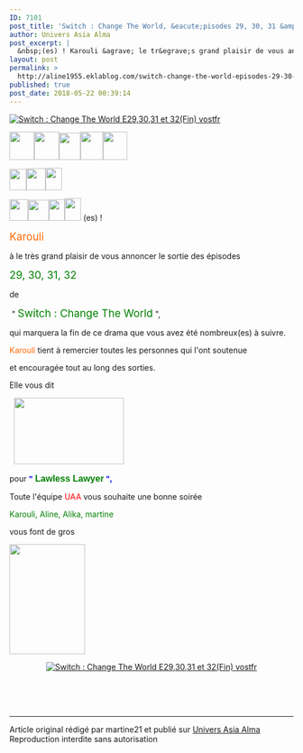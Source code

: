 ```yaml
---
ID: 7101
post_title: 'Switch : Change The World, &eacute;pisodes 29, 30, 31 &amp; 32 (Fin) vostfr'
author: Univers Asia Alma
post_excerpt: |
  &nbsp;(es) ! Karouli &agrave; le tr&egrave;s grand plaisir de vous annoncer le sortie des &eacute;pisodes 29, 30, 31, 32 de &nbsp;" Switch : Change The World ",&nbsp; qui marquera la fin de ce drama que vous avez &eacute;t&eacute; nombreux(es) &agrave; suivre. Karouli tient &agrave; remercier toutes les personnes qui l'ont soutenue et encourag&eacute;e tout...
layout: post
permalink: >
  http://aline1955.eklablog.com/switch-change-the-world-episodes-29-30-31-32-fin-vostfr-a144778974
published: true
post_date: 2018-05-22 00:39:14
---
```

<p><a href="http://ekladata.com/uPKJS_tyJoLsZlCbuOa8ugXqWH0.png"><img src="https://united-subs.dearclouds.com/wp-content/uploads/2018/05/00fad20260769fe817088f5f4cb461b6.jpg" alt="Switch : Change The World E29,30,31 et 32(Fin) vostfr"/></a></p>
<p><img src="http://ekladata.com/7bxkD-eCEVj16vCWRdT-HZMusKU@44x50.gif" width="44" height="50" alt=""/><img src="http://ekladata.com/v8zK18jMyMj1zCRRnT-fA-z5Rik@44x50.gif" width="44" height="50" alt=""/><img src="http://ekladata.com/ijW7bXRgfgBnDGzYlcsPaLDDoEc@38x48.gif" width="38" height="48" alt=""/><img src="http://ekladata.com/ijW7bXRgfgBnDGzYlcsPaLDDoEc@40x50.gif" width="40" height="50" alt=""/><img src="http://ekladata.com/DZ73SyJD3eJ9OwGwKQmuvVkXWKk@43x50.gif" width="43" height="50" alt=""/></p>
<p><img src="http://ekladata.com/ijW7bXRgfgBnDGzYlcsPaLDDoEc@30x38.gif" width="30" height="38" alt=""/><img src="http://ekladata.com/v8zK18jMyMj1zCRRnT-fA-z5Rik@34x39.gif" width="34" height="39" alt=""/><img src="http://ekladata.com/A-dkq8g9bGS4hWcfWhu7oZQF-Q8@29x40.gif" width="29" height="40" alt=""/></p>
<p><img src="http://ekladata.com/1QMkNPJvAVX-LJUGoitopE4TsWg@33x38.gif" width="33" height="38" alt=""/><img src="http://ekladata.com/lkNugEUePtEKVHV-Ch97MdsjgHY@37x37.gif" width="37" height="37" alt=""/><img src="http://ekladata.com/nlAv2qAJ33ppumq0w4rMtF58ivs@28x38.gif" width="28" height="38" alt=""/><img src="http://ekladata.com/A-dkq8g9bGS4hWcfWhu7oZQF-Q8@29x40.gif" width="29" height="40" alt=""/>&nbsp;(es) !</p>
<p><span style="font-size: 14pt; color: #ff6600;">Karouli </span></p>
<p>&agrave; le tr&egrave;s grand plaisir de vous annoncer le sortie des &eacute;pisodes</p>
<p><span style="color: #008000; font-size: 14pt;">29, 30, 31, 32</span></p>
<p>de</p>
<p>&nbsp;" <span style="color: #008000; font-size: 14pt;">Switch : Change The World</span> ",&nbsp;</p>
<p>qui marquera la fin de ce drama que vous avez &eacute;t&eacute; nombreux(es) &agrave; suivre.</p>
<p><span style="color: #ff6600;">Karouli</span> tient &agrave; remercier toutes les personnes qui l'ont soutenue</p>
<p>et encourag&eacute;e tout au long des sorties.</p>
<p>Elle vous dit</p>
<p>&nbsp;&nbsp;<img src="http://ekladata.com/UKFiSLbXH02ZoN5YSbmaDPNt6Co@195x118.gif" width="195" height="118" alt=""/></p>
<p>pour&nbsp;<span style="color: #0000ff;"><strong><span style="font-family: Helvetica, Arial, sans-serif; font-size: 14px; text-align: start;">"<span style="color: #008000; font-size: 12pt;"> Lawless Lawyer</span> ",</span></strong></span></p>
<p>Toute l'&eacute;quipe<span style="color: #ff0000;"> UAA</span> vous souhaite une bonne soir&eacute;e&nbsp;</p>
<p><span style="color: #008000;">Karouli, Aline, Alika, martine</span></p>
<p>vous font de gros</p>
<p><img src="http://ekladata.com/8hIByOh39MGeJrpnqZMc-dsJwkw@134x195.gif" width="134" height="195" alt=""/></p>
<p style="text-align: center;"><a href="http://ekladata.com/j92sSGmTiR6n_chjIy3rdUmtlts.gif"><img src="http://ekladata.com/j92sSGmTiR6n_chjIy3rdUmtlts.gif" alt="Switch : Change The World E29,30,31 et 32(Fin) vostfr"/></a></p><br /><br /><br /><hr />Article original rédigé par martine21 et publié sur <a href="http://aline1955.eklablog.com/">Univers Asia Alma</a> <br /> Reproduction interdite sans autorisation